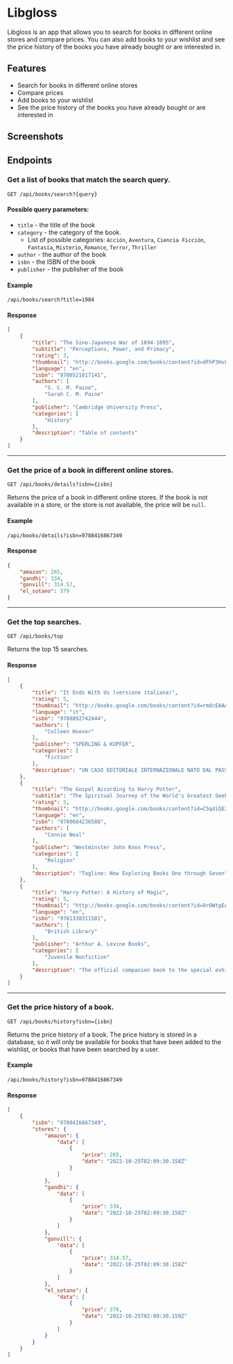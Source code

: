 # **Libgloss**
Libgloss is an app that allows you to search for books in different online stores and compare prices. You can also add books to your wishlist and see the price history of the books you have already bought or are interested in.
## **Features**
* Search for books in different online stores
* Compare prices
* Add books to your wishlist
* See the price history of the books you have already bought or are interested in
## **Screenshots**
## **Endpoints**
### **Get a list of books that match the search query.**
`GET /api/books/search?{query}`

#### Possible query parameters:
* `title` - the title of the book
* `category` - the category of the book.
    * List of possible categories: `Acción`, `Aventura`, `Ciencia Ficción`, `Fantasía`, `Misterio`, `Romance`, `Terror`, `Thriller`
* `author` - the author of the book
* `isbn` - the ISBN of the book
* `publisher` - the publisher of the book

#### Example
`/api/books/search?title=1984`

#### Response
```json
[
    {
        "title": "The Sino-Japanese War of 1894-1895",
        "subtitle": "Perceptions, Power, and Primacy",
        "rating": 3,
        "thumbnail": "http://books.google.com/books/content?id=dFhP3Hv83OoC&printsec=frontcover&img=1&zoom=1&edge=curl&source=gbs_api",
        "language": "en",
        "isbn": "9780521817141",
        "authors": [
            "S. C. M. Paine",
            "Sarah C. M. Paine"
        ],
        "publisher": "Cambridge University Press",
        "categories": [
            "History"
        ],
        "description": "Table of contents"
    }
]
```
-----
### **Get the price of a book in different online stores.**
`GET /api/books/details?isbn={isbn}`

Returns the price of a book in different online stores. If the book is not available in a store, or the store is not available, the price will be `null`.

#### Example
`/api/books/details?isbn=9788416867349`

#### Response
```json
{
    "amazon": 265,
    "gandhi": 334,
    "gonvill": 314.57,
    "el_sotano": 379
}
```
-----
### **Get the top searches.**
`GET /api/books/top`

Returns the top 15 searches.
#### Response
```json
[
    {
        "title": "It Ends With Us (versione italiana)",
        "rating": 5,
        "thumbnail": "http://books.google.com/books/content?id=rmdcEAAAQBAJ&printsec=frontcover&img=1&zoom=1&source=gbs_api",
        "language": "it",
        "isbn": "9788892742444",
        "authors": [
            "Colleen Hoover"
        ],
        "publisher": "SPERLING & KUPFER",
        "categories": [
            "Fiction"
        ],
        "description": "UN CASO EDITORIALE INTERNAZIONALE NATO DAL PASSAPAROLA. UNA STORIA UNICA E COMMOVENTE, IMPOSSIBILE DA DIMENTICARE...",
    },
    {
        "title": "The Gospel According to Harry Potter",
        "subtitle": "The Spiritual Journey of the World's Greatest Seeker",
        "rating": 5,
        "thumbnail": "http://books.google.com/books/content?id=C5qdiQE2g9sC&printsec=frontcover&img=1&zoom=1&edge=curl&source=gbs_api",
        "language": "en",
        "isbn": "9780664236588",
        "authors": [
            "Connie Neal"
        ],
        "publisher": "Westminster John Knox Press",
        "categories": [
            "Religion"
        ],
        "description": "Tagline: Now Exploring Books One through Seven",
    },
    {
        "title": "Harry Potter: A History of Magic",
        "rating": 5,
        "thumbnail": "http://books.google.com/books/content?id=0rOWtgEACAAJ&printsec=frontcover&img=1&zoom=1&source=gbs_api",
        "language": "en",
        "isbn": "9781338311501",
        "authors": [
            "British Library"
        ],
        "publisher": "Arthur A. Levine Books",
        "categories": [
            "Juvenile Nonfiction"
        ],
        "description": "The official companion book to the special exhibition Harry Potter: A History of Magic, featuring an extraordinary treasure trove of magical artifacts...",
    }
]
```
-----
### **Get the price history of a book.**
`GET /api/books/history?isbn={isbn}`

Returns the price history of a book. The price history is stored in a database, so it will only be available for books that have been added to the wishlist, or books that have been searched by a user.
#### Example
`/api/books/history?isbn=9788416867349`
#### Response
```json
[
    {
        "isbn": "9788416867349",
        "stores": {
            "amazon": {
                "data": [
                    {
                        "price": 265,
                        "date": "2022-10-25T02:09:30.158Z"
                    }
                ]
            },
            "gandhi": {
                "data": [
                    {
                        "price": 334,
                        "date": "2022-10-25T02:09:30.158Z"
                    }
                ]
            },
            "gonvill": {
                "data": [
                    {
                        "price": 314.57,
                        "date": "2022-10-25T02:09:30.158Z"
                    }
                ]
            },
            "el_sotano": {
                "data": [
                    {
                        "price": 379,
                        "date": "2022-10-25T02:09:30.159Z"
                    }
                ]
            }
        }
    }
]
```
